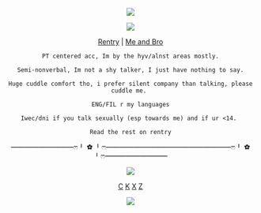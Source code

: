 <p align="center">
<img src="https://file.garden/aDLNm-JCI0dbIn6A/Untitled949_20250831195305.png"/>
  <div align="center">
<img src="https://file.garden/aDLNm-JCI0dbIn6A/Untitled949_20250831195411.png"/>
    
[Rentry](https://rentry.org/kingofthecourtx) | [Me and Bro](https://rentry.org/lunaestrela)

```PT centered acc, Im by the hyv/alnst areas mostly.```

```Semi-nonverbal, Im not a shy talker, I just have nothing to say.```

```Huge cuddle comfort tho, i prefer silent company than talking, please cuddle me. ```

```ENG/FIL r my languages```

```Iwec/dni if you talk sexually (esp towards me) and if ur <14. ```

```Read the rest on rentry```


━━━━━━━━━ෆ⁠╹⁠ ✿⁠ ⁠╹⁠ෆ━━━━━━━━━━━━━━━━━━ෆ⁠╹⁠ ✿⁠ ⁠╹⁠ෆ━━━━━━━━━

<img src="https://file.garden/aDLNm-JCI0dbIn6A/Untitled949_20250831195226.png"/>

[C](https://github.com/ChromaDrift)‎ [K](https://github.com/yurivampire) [X](https://github.com/steIIarism) [Z](https://github.com/verifiedreality)

![](https://komarev.com/ghpvc/?username=Ivanddal&color=blue&style=flat&label=𓆩♡𓆪&abbreviated=true)
<!--
**MirroredVeracity/MirroredVeracity** is a ✨ _special_ ✨ repository because its `README.md` (this file) appears on your GitHub profile.

Here are some ideas to get you started:

- 🔭 I’m currently working on ...
- 🌱 I’m currently learning ...
- 👯 I’m looking to collaborate on ...
- 🤔 I’m looking for help with ...
- 💬 Ask me about ...
- 📫 How to reach me: ...
- 😄 Pronouns: ...
- ⚡ Fun fact: ...
-->
